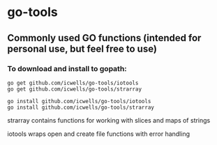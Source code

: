 # go-tools

## Commonly used GO functions (intended for personal use, but feel free to use)

### To download and install to gopath:
	go get github.com/icwells/go-tools/iotools
	go get github.com/icwells/go-tools/strarray

	go install github.com/icwells/go-tools/iotools
	go install github.com/icwells/go-tools/strarray

strarray contains functions for working with slices and maps of strings 

iotools wraps open and create file functions with error handling 
